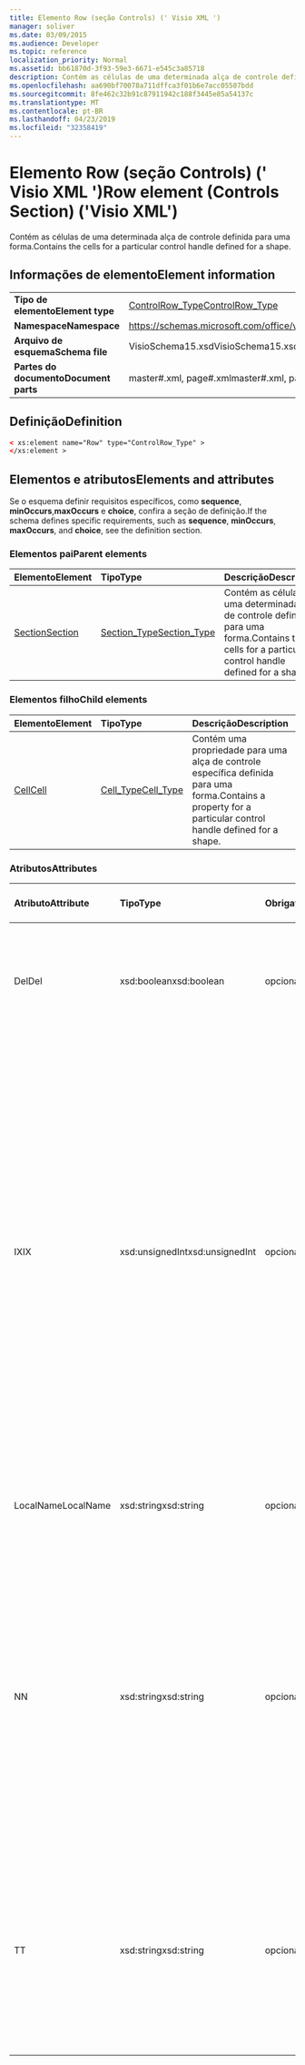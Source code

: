 ```yaml
---
title: Elemento Row (seção Controls) (' Visio XML ')
manager: soliver
ms.date: 03/09/2015
ms.audience: Developer
ms.topic: reference
localization_priority: Normal
ms.assetid: bb61870d-3f93-59e3-6671-e545c3a85718
description: Contém as células de uma determinada alça de controle definida para uma forma.
ms.openlocfilehash: aa690bf70078a711dffca3f01b6e7acc05507bdd
ms.sourcegitcommit: 8fe462c32b91c87911942c188f3445e85a54137c
ms.translationtype: MT
ms.contentlocale: pt-BR
ms.lasthandoff: 04/23/2019
ms.locfileid: "32358419"
---
```

# <a name="row-element-controls-section-visio-xml"></a><span data-ttu-id="d1bf7-103">Elemento Row (seção Controls) (' Visio XML ')</span><span class="sxs-lookup"><span data-stu-id="d1bf7-103">Row element (Controls Section) ('Visio XML')</span></span>

<span data-ttu-id="d1bf7-104">Contém as células de uma determinada alça de controle definida para uma forma.</span><span class="sxs-lookup"><span data-stu-id="d1bf7-104">Contains the cells for a particular control handle defined for a shape.</span></span>
  
## <a name="element-information"></a><span data-ttu-id="d1bf7-105">Informações de elemento</span><span class="sxs-lookup"><span data-stu-id="d1bf7-105">Element information</span></span>

|||
|:-----|:-----|
|<span data-ttu-id="d1bf7-106">**Tipo de elemento**</span><span class="sxs-lookup"><span data-stu-id="d1bf7-106">**Element type**</span></span> <br/> |[<span data-ttu-id="d1bf7-107">ControlRow_Type</span><span class="sxs-lookup"><span data-stu-id="d1bf7-107">ControlRow_Type</span></span>](controlrow_type-complextypevisio-xml.md) <br/> |
|<span data-ttu-id="d1bf7-108">**Namespace**</span><span class="sxs-lookup"><span data-stu-id="d1bf7-108">**Namespace**</span></span> <br/> |https://schemas.microsoft.com/office/visio/2012/main  <br/> |
|<span data-ttu-id="d1bf7-109">**Arquivo de esquema**</span><span class="sxs-lookup"><span data-stu-id="d1bf7-109">**Schema file**</span></span> <br/> |<span data-ttu-id="d1bf7-110">VisioSchema15.xsd</span><span class="sxs-lookup"><span data-stu-id="d1bf7-110">VisioSchema15.xsd</span></span>  <br/> |
|<span data-ttu-id="d1bf7-111">**Partes do documento**</span><span class="sxs-lookup"><span data-stu-id="d1bf7-111">**Document parts**</span></span> <br/> |<span data-ttu-id="d1bf7-112">master#.xml, page#.xml</span><span class="sxs-lookup"><span data-stu-id="d1bf7-112">master#.xml, page#.xml</span></span>  <br/> |
   
## <a name="definition"></a><span data-ttu-id="d1bf7-113">Definição</span><span class="sxs-lookup"><span data-stu-id="d1bf7-113">Definition</span></span>

```XML
< xs:element name="Row" type="ControlRow_Type" >
</xs:element >
```

## <a name="elements-and-attributes"></a><span data-ttu-id="d1bf7-114">Elementos e atributos</span><span class="sxs-lookup"><span data-stu-id="d1bf7-114">Elements and attributes</span></span>

<span data-ttu-id="d1bf7-115">Se o esquema definir requisitos específicos, como **sequence**, **minOccurs**,**maxOccurs** e **choice**, confira a seção de definição.</span><span class="sxs-lookup"><span data-stu-id="d1bf7-115">If the schema defines specific requirements, such as **sequence**, **minOccurs**, **maxOccurs**, and **choice**, see the definition section.</span></span> 
  
### <a name="parent-elements"></a><span data-ttu-id="d1bf7-116">Elementos pai</span><span class="sxs-lookup"><span data-stu-id="d1bf7-116">Parent elements</span></span>

|<span data-ttu-id="d1bf7-117">**Elemento**</span><span class="sxs-lookup"><span data-stu-id="d1bf7-117">**Element**</span></span>|<span data-ttu-id="d1bf7-118">**Tipo**</span><span class="sxs-lookup"><span data-stu-id="d1bf7-118">**Type**</span></span>|<span data-ttu-id="d1bf7-119">**Descrição**</span><span class="sxs-lookup"><span data-stu-id="d1bf7-119">**Description**</span></span>|
|:-----|:-----|:-----|
|[<span data-ttu-id="d1bf7-120">Section</span><span class="sxs-lookup"><span data-stu-id="d1bf7-120">Section</span></span>](section-element-sheet_type-complextypevisio-xml.md) <br/> |[<span data-ttu-id="d1bf7-121">Section_Type</span><span class="sxs-lookup"><span data-stu-id="d1bf7-121">Section_Type</span></span>](section_type-complextypevisio-xml.md) <br/> |<span data-ttu-id="d1bf7-122">Contém as células de uma determinada alça de controle definida para uma forma.</span><span class="sxs-lookup"><span data-stu-id="d1bf7-122">Contains the cells for a particular control handle defined for a shape.</span></span>  <br/> |
   
### <a name="child-elements"></a><span data-ttu-id="d1bf7-123">Elementos filho</span><span class="sxs-lookup"><span data-stu-id="d1bf7-123">Child elements</span></span>

|<span data-ttu-id="d1bf7-124">**Elemento**</span><span class="sxs-lookup"><span data-stu-id="d1bf7-124">**Element**</span></span>|<span data-ttu-id="d1bf7-125">**Tipo**</span><span class="sxs-lookup"><span data-stu-id="d1bf7-125">**Type**</span></span>|<span data-ttu-id="d1bf7-126">**Descrição**</span><span class="sxs-lookup"><span data-stu-id="d1bf7-126">**Description**</span></span>|
|:-----|:-----|:-----|
|[<span data-ttu-id="d1bf7-127">Cell</span><span class="sxs-lookup"><span data-stu-id="d1bf7-127">Cell</span></span>](cell-element-controls-rowvisio-xml.md) <br/> |[<span data-ttu-id="d1bf7-128">Cell_Type</span><span class="sxs-lookup"><span data-stu-id="d1bf7-128">Cell_Type</span></span>](cell_type-complextypevisio-xml.md) <br/> |<span data-ttu-id="d1bf7-129">Contém uma propriedade para uma alça de controle específica definida para uma forma.</span><span class="sxs-lookup"><span data-stu-id="d1bf7-129">Contains a property for a particular control handle defined for a shape.</span></span>  <br/> |
   
### <a name="attributes"></a><span data-ttu-id="d1bf7-130">Atributos</span><span class="sxs-lookup"><span data-stu-id="d1bf7-130">Attributes</span></span>

|<span data-ttu-id="d1bf7-131">**Atributo**</span><span class="sxs-lookup"><span data-stu-id="d1bf7-131">**Attribute**</span></span>|<span data-ttu-id="d1bf7-132">**Tipo**</span><span class="sxs-lookup"><span data-stu-id="d1bf7-132">**Type**</span></span>|<span data-ttu-id="d1bf7-133">**Obrigatório**</span><span class="sxs-lookup"><span data-stu-id="d1bf7-133">**Required**</span></span>|<span data-ttu-id="d1bf7-134">**Descrição**</span><span class="sxs-lookup"><span data-stu-id="d1bf7-134">**Description**</span></span>|<span data-ttu-id="d1bf7-135">**Valores possíveis**</span><span class="sxs-lookup"><span data-stu-id="d1bf7-135">**Possible values**</span></span>|
|:-----|:-----|:-----|:-----|:-----|
|<span data-ttu-id="d1bf7-136">Del</span><span class="sxs-lookup"><span data-stu-id="d1bf7-136">Del</span></span>  <br/> |<span data-ttu-id="d1bf7-137">xsd:boolean</span><span class="sxs-lookup"><span data-stu-id="d1bf7-137">xsd:boolean</span></span>  <br/> |<span data-ttu-id="d1bf7-138">opcional</span><span class="sxs-lookup"><span data-stu-id="d1bf7-138">optional</span></span>  <br/> |<span data-ttu-id="d1bf7-139">Especifica se uma linha que seria herdada de uma forma mestra foi excluída.</span><span class="sxs-lookup"><span data-stu-id="d1bf7-139">Specifies whether a row that would otherwise be inherited from a master shape has been deleted.</span></span>  <br/> |<span data-ttu-id="d1bf7-140">Valores do tipo xsd:boolean.</span><span class="sxs-lookup"><span data-stu-id="d1bf7-140">Values of the xsd:boolean type.</span></span>  <br/> |
|<span data-ttu-id="d1bf7-141">IX</span><span class="sxs-lookup"><span data-stu-id="d1bf7-141">IX</span></span>  <br/> |<span data-ttu-id="d1bf7-142">xsd:unsignedInt</span><span class="sxs-lookup"><span data-stu-id="d1bf7-142">xsd:unsignedInt</span></span>  <br/> |<span data-ttu-id="d1bf7-143">opcional</span><span class="sxs-lookup"><span data-stu-id="d1bf7-143">optional</span></span>  <br/> |<span data-ttu-id="d1bf7-144">Especifica o identificador baseado em um da linha.</span><span class="sxs-lookup"><span data-stu-id="d1bf7-144">Specifies the one-based identifier for the row.</span></span> <span data-ttu-id="d1bf7-145">Ele deve ser unqiue e maior que outros identificadores na mesma seção. O atributo IX é usado somente para as seções caractere, conexão, campo, FillGradient, geometria, camada, LineGradient, parágrafo, revisor, rabisco e guias.</span><span class="sxs-lookup"><span data-stu-id="d1bf7-145">It should be unqiue and greater than other identifiers in the same section.The IX attribute is only used for the Character, Connection, Field, FillGradient, Geometry, Layer, LineGradient, Paragraph, Reviewer, Scratch, and Tabs sections.</span></span> <span data-ttu-id="d1bf7-146">Uma linha pode ter apenas um dos atributos IX ou N.</span><span class="sxs-lookup"><span data-stu-id="d1bf7-146">A row can only have one of the IX or N attributes.</span></span>  <br/> |<span data-ttu-id="d1bf7-147">Valores do tipo xsd:unsignedInt.</span><span class="sxs-lookup"><span data-stu-id="d1bf7-147">Values of the xsd:unsignedInt type.</span></span>  <br/> |
|<span data-ttu-id="d1bf7-148">LocalName</span><span class="sxs-lookup"><span data-stu-id="d1bf7-148">LocalName</span></span>  <br/> |<span data-ttu-id="d1bf7-149">xsd:string</span><span class="sxs-lookup"><span data-stu-id="d1bf7-149">xsd:string</span></span>  <br/> |<span data-ttu-id="d1bf7-150">opcional</span><span class="sxs-lookup"><span data-stu-id="d1bf7-150">optional</span></span>  <br/> |<span data-ttu-id="d1bf7-151">Especifica o nome exclusivo dependente de idioma da linha.</span><span class="sxs-lookup"><span data-stu-id="d1bf7-151">Specifies the unique language-dependent name of the row.</span></span>  <br/> |<span data-ttu-id="d1bf7-152">Valores do tipo xsd:string.</span><span class="sxs-lookup"><span data-stu-id="d1bf7-152">Values of the xsd:string type.</span></span>  <br/> |
|<span data-ttu-id="d1bf7-153">N</span><span class="sxs-lookup"><span data-stu-id="d1bf7-153">N</span></span>  <br/> |<span data-ttu-id="d1bf7-154">xsd:string</span><span class="sxs-lookup"><span data-stu-id="d1bf7-154">xsd:string</span></span>  <br/> |<span data-ttu-id="d1bf7-155">opcional</span><span class="sxs-lookup"><span data-stu-id="d1bf7-155">optional</span></span>  <br/> |<span data-ttu-id="d1bf7-156">Especifica o nome exclusivo independente do idioma da linha. O atributo N é usado apenas para as seções usuário, propriedade, ações, controle, conexão, hiperlink e ActionTag.</span><span class="sxs-lookup"><span data-stu-id="d1bf7-156">Specifies the unique language-independent name of the row.The N attribute is only used for the User, Property, Actions, Control, Connection, Hyperlink, and ActionTag sections.</span></span> <span data-ttu-id="d1bf7-157">Uma linha pode ter apenas um dos atributos IX ou N.</span><span class="sxs-lookup"><span data-stu-id="d1bf7-157">A row can only have one of the IX or N attributes.</span></span>  <br/> |<span data-ttu-id="d1bf7-158">Valores do tipo xsd:string.</span><span class="sxs-lookup"><span data-stu-id="d1bf7-158">Values of the xsd:string type.</span></span>  <br/> |
|<span data-ttu-id="d1bf7-159">T</span><span class="sxs-lookup"><span data-stu-id="d1bf7-159">T</span></span>  <br/> |<span data-ttu-id="d1bf7-160">xsd:string</span><span class="sxs-lookup"><span data-stu-id="d1bf7-160">xsd:string</span></span>  <br/> |<span data-ttu-id="d1bf7-161">opcional</span><span class="sxs-lookup"><span data-stu-id="d1bf7-161">optional</span></span>  <br/> |<span data-ttu-id="d1bf7-162">Especifica o tipo de caminho geométrico representado pela linha e usado na visualização de geometria.</span><span class="sxs-lookup"><span data-stu-id="d1bf7-162">Specifies the type of the geometric path represented by the row and used in geometry visualization.</span></span> <span data-ttu-id="d1bf7-163">O atributo T é usado apenas para a seção Geometry.</span><span class="sxs-lookup"><span data-stu-id="d1bf7-163">The T attribute is only used for the Geometry section.</span></span>  <br/> |<span data-ttu-id="d1bf7-164">Valores do tipo xsd:string.</span><span class="sxs-lookup"><span data-stu-id="d1bf7-164">Values of the xsd:string type.</span></span>  <br/> |
   

